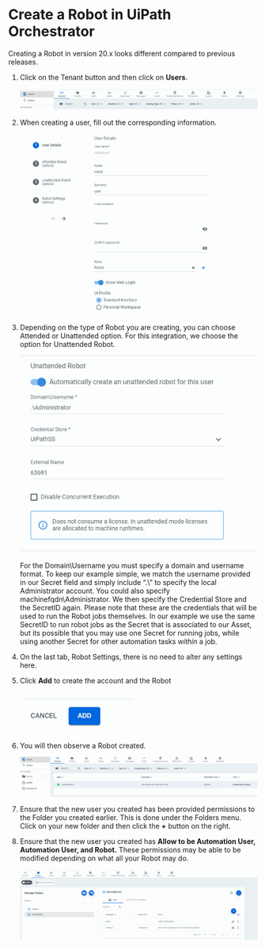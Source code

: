 [title]: # (Create a Robot in UiPath Orchestrator)
[tags]: # (robot)
[priority]: # (206)
# Create a Robot in UiPath Orchestrator

Creating a Robot in version 20.x looks different compared to previous releases.

1. Click on the Tenant button and then click on __Users__.

   ![Users](images/8a02b8af58d3d1651e4b2e1234fe9d7b.png)
1. When creating a user, fill out the corresponding information.

   ![Information](images/ff77fab330e066b1788b28742267c0f4.png)
1. Depending on the type of Robot you are creating, you can choose Attended or Unattended option. For this integration, we choose the option for Unattended Robot.

   ![Unattended Robot](images/499bb9586037876f5187e91cb97a59ec.png)

   For the Domain\Username you must specify a domain and username format. To keep our example simple, we match the username provided in our Secret field and simply include “.\” to specify the local Administrator account. You could also specify machinefqdn\Administrator. We then specify the Credential Store and the SecretID again. Please note that these are the credentials that will be used to run the Robot jobs themselves. In our example we use the same SecretID to run robot jobs as the Secret that is associated to our Asset, but its possible that you may use one Secret for running jobs, while using another Secret for other automation tasks _within_ a job.

1. On the last tab, Robot Settings, there is no need to alter any settings here.

1. Click __Add__ to create the account and the Robot

   ![Add](images/027c2bc501c8dcb2464c5483763c7d4a.png)

1. You will then observe a Robot created.

   ![Robot created](images/866bfadd206c50de6bce99cee360f1f7.png)

1. Ensure that the new user you created has been provided permissions to the Folder you created earlier. This is done under the Folders menu. Click on your new folder and then click the __+__ button on the right.

1. Ensure that the new user you created has __Allow to be Automation User, Automation User, and Robot.__ These permissions may be able to be modified depending on what all your Robot may do.

   ![Allow](images/d9ec5c7a274d3f611dd892ba6351f62f.png)
